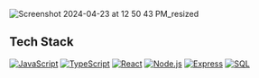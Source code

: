 
![Screenshot 2024-04-23 at 12 50 43 PM_resized](https://github.com/mollmikey/mollmikey/assets/104609759/a3932050-13b6-4ccd-ac19-9a1ca48652f5)

## Tech Stack
[![JavaScript](https://img.shields.io/badge/JavaScript-grey?style=flat-square&logo=javascript)](https://developer.mozilla.org/en-US/docs/Web/JavaScript)
[![TypeScript](https://img.shields.io/badge/TypeScript-white?style=flat-square&logo=typescript)](https://www.typescriptlang.org/)
[![React](https://img.shields.io/badge/React-white?style=flat-square&logo=react)](https://reactjs.org/)
[![Node.js](https://img.shields.io/badge/Node.js-white?style=flat-square&logo=node.js)](https://nodejs.org/)
[![Express](https://img.shields.io/badge/Express-white?style=flat-square&logo=express)](https://expressjs.com/)
[![SQL](https://img.shields.io/badge/SQL-white?style=flat-square&logo=postgresql)](https://www.postgresql.org/)

